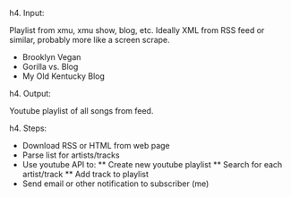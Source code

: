 h4. Input:

Playlist from xmu, xmu show, blog, etc. Ideally XML from RSS feed or similar, probably more like a screen scrape.
* Brooklyn Vegan
* Gorilla vs. Blog
* My Old Kentucky Blog

h4. Output:

Youtube playlist of all songs from feed.

h4. Steps:

* Download RSS or HTML from web page
* Parse list for artists/tracks
* Use youtube API to:
** Create new youtube playlist
** Search for each artist/track
** Add track to playlist
* Send email or other notification to subscriber (me)